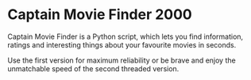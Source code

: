 Captain Movie Finder 2000
=========================

Captain Movie Finder is a Python script, which lets you find
information, ratings and interesting things about your favourite
movies in seconds.

Use the first version for maximum reliability or be brave and enjoy
the unmatchable speed of the second threaded version.
